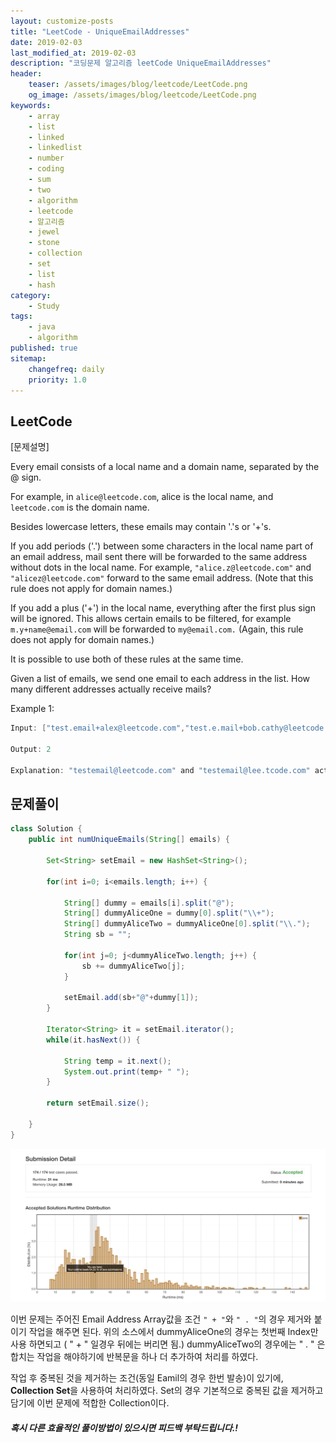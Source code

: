```yaml
---
layout: customize-posts
title: "LeetCode - UniqueEmailAddresses"
date: 2019-02-03
last_modified_at: 2019-02-03
description: "코딩문제 알고리즘 leetCode UniqueEmailAddresses"
header:
    teaser: /assets/images/blog/leetcode/LeetCode.png
    og_image: /assets/images/blog/leetcode/LeetCode.png
keywords:
    - array
    - list
    - linked
    - linkedlist
    - number
    - coding
    - sum
    - two
    - algorithm
    - leetcode
    - 알고리즘
    - jewel
    - stone
    - collection
    - set
    - list
    - hash
category:
    - Study
tags:
    - java
    - algorithm
published: true
sitemap:
    changefreq: daily
    priority: 1.0
---
```


## LeetCode

[문제설명]

Every email consists of a local name and a domain name, separated by the @ sign.  

For example, in ``alice@leetcode.com``, alice is the local name, and ``leetcode.com`` is the domain name.  

Besides lowercase letters, these emails may contain '.'s or '+'s.  

If you add periods ('.') between some characters in the local name part of an email address, mail sent there will be forwarded to the same address without dots in the local name.  For example, ``"alice.z@leetcode.com"`` and ``"alicez@leetcode.com"`` forward to the same email address.  (Note that this rule does not apply for domain names.)  

If you add a plus ('+') in the local name, everything after the first plus sign will be ignored. This allows certain emails to be filtered, for example ``m.y+name@email.com`` will   be forwarded to ``my@email.com.``  (Again, this rule does not apply for domain names.)  

It is possible to use both of these rules at the same time.  

Given a list of emails, we send one email to each address in the list.  How many different addresses actually receive mails?  

Example 1:
```java
Input: ["test.email+alex@leetcode.com","test.e.mail+bob.cathy@leetcode.com","testemail+david@lee.tcode.com"]

Output: 2

Explanation: "testemail@leetcode.com" and "testemail@lee.tcode.com" actually receive mails
```


## 문제풀이

```java
class Solution {
    public int numUniqueEmails(String[] emails) {
                
        Set<String> setEmail = new HashSet<String>();
        
        for(int i=0; i<emails.length; i++) {
            
            String[] dummy = emails[i].split("@");
            String[] dummyAliceOne = dummy[0].split("\\+");
            String[] dummyAliceTwo = dummyAliceOne[0].split("\\.");
            String sb = "";
            
            for(int j=0; j<dummyAliceTwo.length; j++) {
                sb += dummyAliceTwo[j];
            }
            
            setEmail.add(sb+"@"+dummy[1]);
        }
        
        Iterator<String> it = setEmail.iterator();
		while(it.hasNext()) {
			
			String temp = it.next();
			System.out.print(temp+ " ");
		}
		
		return setEmail.size();
        
    }
}
```

![submit](/assets/images/blog/leetcode/Unique_Emali_Address.png)

이번 문제는 주어진 Email Address Array값을 조건 ``" + "``와 ``" . "``의 경우 제거와 붙이기 작업을 해주면 된다. 위의 소스에서 dummyAliceOne의 경우는 첫번째 Index만 사용 하면되고 ( " + " 일경우 뒤에는 버리면 됨.) dummyAliceTwo의 경우에는 " . " 은 합치는 작업을 해야하기에 반복문을 하나 더 추가하여 처리를 하였다.  

작업 후 중복된 것을 제거하는 조건(동일 Eamil의 경우 한번 발송)이 있기에, **Collection Set**을 사용하여 처리하였다. Set의 경우 기본적으로 중복된 값을 제거하고 담기에 이번 문제에 적합한 Collection이다.

##### 혹시 다른 효율적인 풀이방법이 있으시면 피드백 부탁드립니다.!
